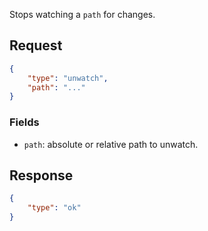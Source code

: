 Stops watching a `path` for changes.

## Request

```json
{
    "type": "unwatch",
    "path": "..."
}
```

### Fields

* `path`: absolute or relative path to unwatch.

## Response

```json
{
    "type": "ok"
}
```
